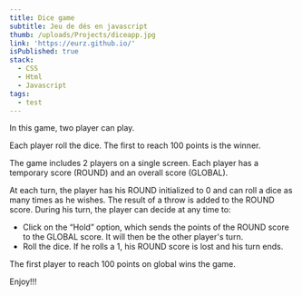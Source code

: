 ```yaml
---
title: Dice game
subtitle: Jeu de dés en javascript
thumb: /uploads/Projects/diceapp.jpg
link: 'https://eurz.github.io/'
isPublished: true
stack:
  - CSS
  - Html
  - Javascript
tags:
  - test
---
```


In this game, two player can play.

Each player roll the dice. The first to reach 100 points is the winner.

The game includes 2 players on a single screen.
Each player has a temporary score (ROUND) and an overall score (GLOBAL).

At each turn, the player has his ROUND initialized to 0 and can roll a dice as many times as he wishes. The
result of a throw is added to the ROUND score.
During his turn, the player can decide at any time to:

* Click on the “Hold” option, which sends the points of the ROUND score to the GLOBAL score. It will then be the
  other player's turn.
* Roll the dice. If he rolls a 1, his ROUND score is lost and his turn ends.

The first player to reach 100 points on global wins the game.

Enjoy!!!
